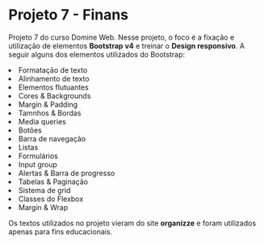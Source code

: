 # Projeto 7 - Finans
Projeto 7 do curso Domine Web. 
Nesse projeto, o foco é a fixação e utilização de elementos **Bootstrap v4** e treinar o **Design responsivo**.
A seguir alguns dos elementos utilizados do Bootstrap:
<li>Formatação de texto</li>
<li>Alinhamento de texto</li>
<li>Elementos flutuantes</li>
<li>Cores & Backgrounds</li>
<li>Margin & Padding</li>
<li>Tamnhos & Bordas</li>
<li>Media queries</li>
<li>Botões</li>
<li>Barra de navegação</li>
<li>Listas</li>
<li>Formulários</li>
<li>Input group</li>
<li>Alertas & Barra de progresso</li>
<li>Tabelas & Paginação</li>
<li>Sistema de grid</li>
<li>Classes do Flexbox</li>
<li>Margin & Wrap</li>

Os textos utilizados no projeto vieram do site **organizze** e foram utilizados apenas para fins educacionais.
